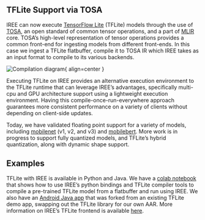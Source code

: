 ## TFLite Support via TOSA

IREE can now execute [TensorFlow Lite](https://www.tensorflow.org/lite)
(TFLite) models through the use of
[TOSA](https://developer.mlplatform.org/w/tosa/), an open standard of common
tensor operations, and a part of [MLIR](https://mlir.llvm.org/) core. TOSA’s
high-level representation of tensor operations provides a common front-end for
ingesting models from different front-ends. In this case we ingest a TFLite
flatbuffer, compile it to TOSA IR which IREE takes as an input format to compile
to its various backends.

![Compilation diagram](https://https://github.com/google/iree/tree/main/docs/website/docs/blog/2021-07-19-tflite-tosa-compilation-diagram.png?raw=true){ align=center }

Executing TFLite on IREE provides an alternative execution environment to the
TFLite runtime that can leverage IREE’s advantages, specifically multi-cpu and
GPU architecture support using a lightweight execution environment. Having this
compile-once-run-everywhere approach guarantees more consistent performance on a
variety of clients without depending on client-side updates.

Today, we have validated floating point support for a variety of models,
including
[mobilenet](https://tfhub.dev/s?deployment-format=lite&network-architecture=mobilenet,mobilenet-v2,mobilenet-v3,mobilenet-v1&q=mobilenet)
(v1, v2, and v3) and
[mobilebert](https://tfhub.dev/tensorflow/lite-model/mobilebert/1/default/1).
More work is in progress to support fully quantized models, and TFLite’s hybrid
quantization, along with dynamic shape support.

## Examples

TFLite with IREE is available in Python and Java.  We have a
[colab notebook](https://colab.sandbox.google.com/github/google/iree/blob/main/colab/tflite_text_classification.ipynb)
that shows how to use IREE’s python bindings and TFLite compiler tools to
compile a pre-trained TFLite model from a flatbuffer and run using IREE.  We
also have an
[Android Java app](https://github.com/not-jenni/iree-android-tflite-demo) that
was forked from an existing TFLite demo app, swapping out the TFLite library
for our own AAR.  More information on IREE’s TFLite frontend is available
[here](https://google.github.io/iree/ml-frameworks/tensorflow-lite/).
